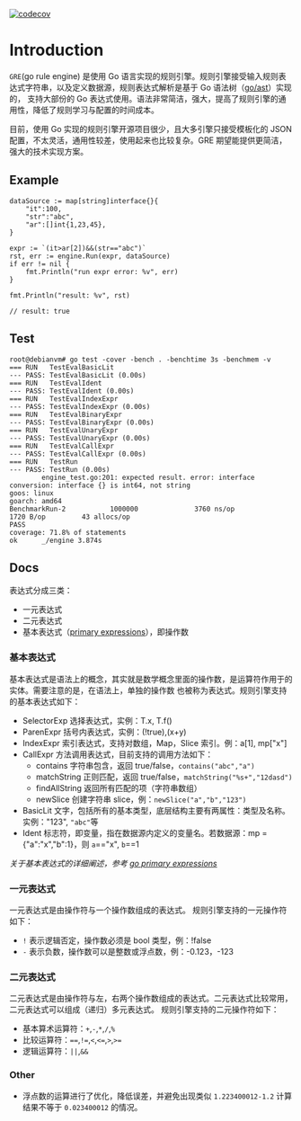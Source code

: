 [![codecov](https://codecov.io/gh/jinhailang/gre/branch/master/graph/badge.svg)](https://codecov.io/gh/jinhailang/gre)

# Introduction

`GRE`(go rule engine) 是使用 Go 语言实现的规则引擎。规则引擎接受输入规则表达式字符串，以及定义数据源，规则表达式解析是基于 Go 语法树（[go/ast](https://godoc.org/go/ast)）实现的，
支持大部份的 Go 表达式使用。语法非常简洁，强大，提高了规则引擎的通用性，降低了规则学习与配置的时间成本。

目前，使用 Go 实现的规则引擎开源项目很少，且大多引擎只接受模板化的 JSON 配置，不太灵活，通用性较差，使用起来也比较复杂。GRE 期望能提供更简洁，强大的技术实现方案。

## Example

```
dataSource := map[string]interface{}{
	"it":100,
	"str":"abc",
	"ar":[]int{1,23,45},
}

expr := `(it>ar[2])&&(str=="abc")`
rst, err := engine.Run(expr, dataSource)
if err != nil {
	fmt.Println("run expr error: %v", err)
}

fmt.Println("result: %v", rst)

// result: true
```


## Test

```
root@debianvm# go test -cover -bench . -benchtime 3s -benchmem -v
=== RUN   TestEvalBasicLit
--- PASS: TestEvalBasicLit (0.00s)
=== RUN   TestEvalIdent
--- PASS: TestEvalIdent (0.00s)
=== RUN   TestEvalIndexExpr
--- PASS: TestEvalIndexExpr (0.00s)
=== RUN   TestEvalBinaryExpr
--- PASS: TestEvalBinaryExpr (0.00s)
=== RUN   TestEvalUnaryExpr
--- PASS: TestEvalUnaryExpr (0.00s)
=== RUN   TestEvalCallExpr
--- PASS: TestEvalCallExpr (0.00s)
=== RUN   TestRun
--- PASS: TestRun (0.00s)
        engine_test.go:201: expected result. error: interface conversion: interface {} is int64, not string
goos: linux
goarch: amd64
BenchmarkRun-2           1000000              3760 ns/op            1720 B/op         43 allocs/op
PASS
coverage: 71.8% of statements
ok      _/engine 3.874s

```

## Docs

表达式分成三类：

- 一元表达式
- 二元表达式
- 基本表达式（[primary expressions](https://golang.org/ref/spec#Primary_expressions)），即操作数

### 基本表达式

基本表达式是语法上的概念，其实就是数学概念里面的操作数，是运算符作用于的实体。需要注意的是，在语法上，单独的操作数
也被称为表达式。规则引擎支持的基本表达式如下：

- SelectorExp 选择表达式，实例：T.x, T.f()
- ParenExpr 括号内表达式，实例：(!true),(x+y)
- IndexExpr 索引表达式，支持对数组，Map，Slice 索引。例：a[1], mp["x"]
- CallExpr 方法调用表达式，目前支持的调用方法如下：
  - contains 字符串包含，返回 true/false，`contains("abc","a")`
  - matchString 正则匹配，返回 true/false，`matchString("%s+","12dasd")`
  - findAllString 返回所有匹配的项（字符串数组）
  - newSlice 创建字符串 slice，例：`newSlice("a","b","123")`
- BasicLit 文字，包括所有的基本类型，底层结构主要有两属性：类型及名称。实例："123", `"abc"`等
- Ident 标志符，即变量，指在数据源内定义的变量名。若数据源：mp = {"a":"x","b":1}，则 `a`=="x", `b`==1

*关于基本表达式的详细阐述，参考 [go primary expressions](https://golang.org/ref/spec#Primary_expressions)*

### 一元表达式

一元表达式是由操作符与一个操作数组成的表达式。
规则引擎支持的一元操作符如下：

- `!` 表示逻辑否定，操作数必须是 bool 类型，例：!false
- `-` 表示负数，操作数可以是整数或浮点数，例：-0.123，-123

### 二元表达式

二元表达式是由操作符与左，右两个操作数组成的表达式。二元表达式比较常用，二元表达式可以组成（递归）多元表达式。
规则引擎支持的二元操作符如下：

- 基本算术运算符：`+`,`-`,`*`,`/`,`%`
- 比较运算符：`==`,`!=`,`<`,`<=`,`>`,`>=`
- 逻辑运算符：`||`,`&&`

### Other

- 浮点数的运算进行了优化，降低误差，并避免出现类似 `1.223400012-1.2` 计算结果不等于 `0.023400012` 的情况。

